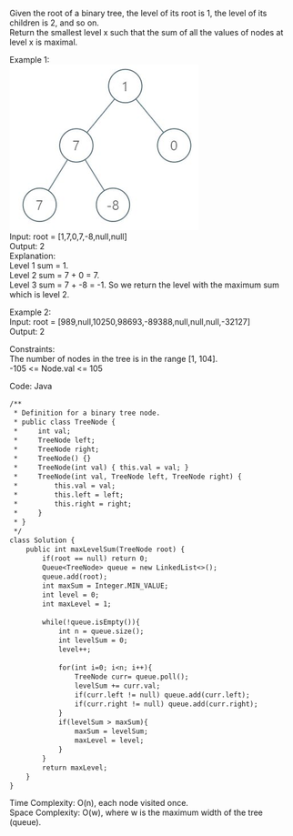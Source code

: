 Given the root of a binary tree, the level of its root is 1, the level of its children is 2, and so on.  
Return the smallest level x such that the sum of all the values of nodes at level x is maximal.  
  
Example 1:  
![max level sum](Images/maxlevelsum.jfif)  
Input: root = [1,7,0,7,-8,null,null]  
Output: 2  
Explanation:  
Level 1 sum = 1.  
Level 2 sum = 7 + 0 = 7.  
Level 3 sum = 7 + -8 = -1.
So we return the level with the maximum sum which is level 2.  
  
Example 2:  
Input: root = [989,null,10250,98693,-89388,null,null,null,-32127]  
Output: 2  
  
Constraints:  
The number of nodes in the tree is in the range [1, 104].  
-105 <= Node.val <= 105  
  
Code: Java  
```
/**
 * Definition for a binary tree node.
 * public class TreeNode {
 *     int val;
 *     TreeNode left;
 *     TreeNode right;
 *     TreeNode() {}
 *     TreeNode(int val) { this.val = val; }
 *     TreeNode(int val, TreeNode left, TreeNode right) {
 *         this.val = val;
 *         this.left = left;
 *         this.right = right;
 *     }
 * }
 */
class Solution {
    public int maxLevelSum(TreeNode root) {
        if(root == null) return 0;
        Queue<TreeNode> queue = new LinkedList<>();
        queue.add(root);
        int maxSum = Integer.MIN_VALUE;
        int level = 0;
        int maxLevel = 1;

        while(!queue.isEmpty()){
            int n = queue.size();
            int levelSum = 0;
            level++;
            
            for(int i=0; i<n; i++){
                TreeNode curr= queue.poll();
                levelSum += curr.val;
                if(curr.left != null) queue.add(curr.left);
                if(curr.right != null) queue.add(curr.right);
            }
            if(levelSum > maxSum){
                maxSum = levelSum;
                maxLevel = level;
            }
        }
        return maxLevel;
    }
}
```
Time Complexity: O(n), each node visited once.  
Space Complexity: O(w), where w is the maximum width of the tree (queue).  
